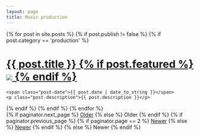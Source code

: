 ```yaml
---
layout: page
title: Music production
---
```


<div class="posts">
  {% for post in site.posts %}
   {% if post.publish != false %}
   {% if post.category == 'production' %}
  <div class="post">
    <h1 class="post-title">
      <a href="{{ site.baseurl }}{{ post.url }}">
        {{ post.title }}
        {% if post.featured %}
        <img class="portrait" src="{{ site.baseurl}}{{post.featured}}" />
        {% endif %}
      </a>
    </h1>

    <span class="post-date">{{ post.date | date_to_string }}</span>
    <p class="post-description">{{ post.description }}</p>

    
  </div>
 <div class="sep"></div>
  {% endif %}
  {% endif %}
  {% endfor %}
</div>

<div class="pagination">
  {% if paginator.next_page %}
    <a class="pagination-item older" href="{{ site.baseurl }}/page{{paginator.next_page}}">Older</a>
  {% else %}
    <span class="pagination-item older">Older</span>
  {% endif %}
  {% if paginator.previous_page %}
    {% if paginator.page == 2 %}
      <a class="pagination-item newer" href="{{ site.baseurl }}/">Newer</a>
    {% else %}
      <a class="pagination-item newer" href="{{ site.baseurl }}/page{{paginator.previous_page}}">Newer</a>
    {% endif %}
  {% else %}
    <span class="pagination-item newer">Newer</span>
  {% endif %}
</div>